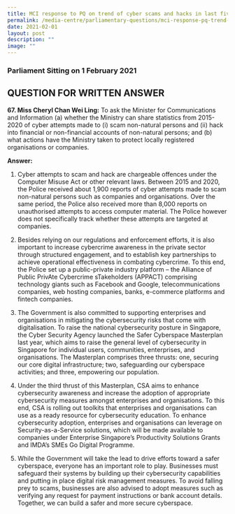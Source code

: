 ```yaml
---
title: MCI response to PQ on trend of cyber scams and hacks in last five years
permalink: /media-centre/parliamentary-questions/mci-response-pq-trend-cyber-scams-hacks-last-five-years/
date: 2021-02-01
layout: post
description: ""
image: ""
---
```

### Parliament Sitting on 1 February 2021

QUESTION FOR WRITTEN ANSWER
---------------------------

**67\. Miss Cheryl Chan Wei Ling:** To ask the Minister for Communications and Information (a) whether the Ministry can share statistics from 2015-2020 of cyber attempts made to (i) scam non-natural persons and (ii) hack into financial or non-financial accounts of non-natural persons; and (b) what actions have the Ministry taken to protect locally registered organisations or companies.  
  
**Answer:**  
  
1. Cyber attempts to scam and hack are chargeable offences under the Computer Misuse Act or other relevant laws. Between 2015 and 2020, the Police received about 1,900 reports of cyber attempts made to scam non-natural persons such as companies and organisations. Over the same period, the Police also received more than 8,000 reports on unauthorised attempts to access computer material. The Police however does not specifically track whether these attempts are targeted at companies.   
  
2. Besides relying on our regulations and enforcement efforts, it is also important to increase cybercrime awareness in the private sector through structured engagement, and to establish key partnerships to achieve operational effectiveness in combating cybercrime. To this end, the Police set up a public-private industry platform – the Alliance of Public PrivAte Cybercrime sTakeholders (APPACT) comprising technology giants such as Facebook and Google, telecommunications companies, web hosting companies, banks, e-commerce platforms and fintech companies.    
  
3. The Government is also committed to supporting enterprises and organisations in mitigating the cybersecurity risks that come with digitalisation. To raise the national cybersecurity posture in Singapore, the Cyber Security Agency launched the Safer Cyberspace Masterplan last year, which aims to raise the general level of cybersecurity in Singapore for individual users, communities, enterprises, and organisations. The Masterplan comprises three thrusts: one, securing our core digital infrastructure; two, safeguarding our cyberspace activities; and three, empowering our population.   
  
4. Under the third thrust of this Masterplan, CSA aims to enhance cybersecurity awareness and increase the adoption of appropriate cybersecurity measures amongst enterprises and organisations. To this end, CSA is rolling out toolkits that enterprises and organisations can use as a ready resource for cybersecurity education. To enhance cybersecurity adoption, enterprises and organisations can leverage on Security-as-a-Service solutions, which will be made available to companies under Enterprise Singapore’s Productivity Solutions Grants and IMDA’s SMEs Go Digital Programme.     
  
5. While the Government will take the lead to drive efforts toward a safer cyberspace, everyone has an important role to play. Businesses must safeguard their systems by building up their cybersecurity capabilities and putting in place digital risk management measures. To avoid falling prey to scams, businesses are also advised to adopt measures such as verifying any request for payment instructions or bank account details. Together, we can build a safer and more secure cyberspace.